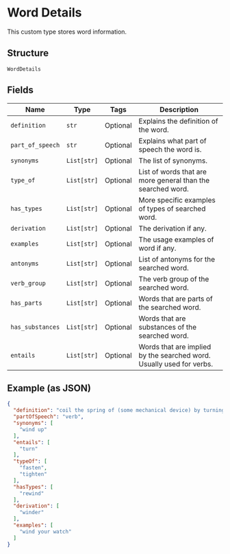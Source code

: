 
# Word Details

This custom type stores word information.

## Structure

`WordDetails`

## Fields

| Name | Type | Tags | Description |
|  --- | --- | --- | --- |
| `definition` | `str` | Optional | Explains the definition of the word. |
| `part_of_speech` | `str` | Optional | Explains what part of speech the word is. |
| `synonyms` | `List[str]` | Optional | The list of synonyms. |
| `type_of` | `List[str]` | Optional | List of words that are more general than the searched word. |
| `has_types` | `List[str]` | Optional | More specific examples of types of searched word. |
| `derivation` | `List[str]` | Optional | The derivation if any. |
| `examples` | `List[str]` | Optional | The usage examples of word if any. |
| `antonyms` | `List[str]` | Optional | List of antonyms for the searched word. |
| `verb_group` | `List[str]` | Optional | The verb group of the searched word. |
| `has_parts` | `List[str]` | Optional | Words that are parts of the searched word. |
| `has_substances` | `List[str]` | Optional | Words that are substances of the searched word. |
| `entails` | `List[str]` | Optional | Words that are implied by the searched word. Usually used for verbs. |

## Example (as JSON)

```json
{
  "definition": "coil the spring of (some mechanical device) by turning a stem",
  "partOfSpeech": "verb",
  "synonyms": [
    "wind up"
  ],
  "entails": [
    "turn"
  ],
  "typeOf": [
    "fasten",
    "tighten"
  ],
  "hasTypes": [
    "rewind"
  ],
  "derivation": [
    "winder"
  ],
  "examples": [
    "wind your watch"
  ]
}
```

